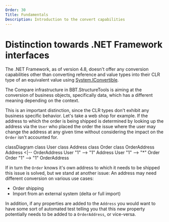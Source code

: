```yaml
---
Order: 30
Title: Fundamentals
Description: Introduction to the convert capabilities
---
```


# Distinction towards .NET Framework interfaces

The .NET Framework, as of version 4.8, doesn't offer any conversion capabilities other than
converting reference and value types into their CLR type of an equivalent value using [System.IConvertible].

The Compare infrastructure in BBT.StructureTools is aiming at the conversion of business objects, specifically
data, which has a different meaning depending on the context.

This is an important distinction, since the CLR types don't exhibit any business specific behavior.
Let's take a web shop for example.
If the address to which the order is being shipped is determined by looking
up the address via the `User` who placed the order the issue where
the user may change the address at any given time without considering the impact on the `Order` isn't accounted for.

<!-- markdownlint-disable MD033 -->

<div class="mermaid">
classDiagram
    class User
    class Address
    class Order
    class OrderAddress
    Address <|-- OrderAddress
    User "1" --> "1" Address
    User "1" --> "*" Order
    Order "1" --> "1" OrderAddress
</div>

<!-- markdownlint-enable MD033 -->

If in turn the `Order` knows it's own address to which it needs to be shipped this issue is solved, but
we stand at another issue: An address may need different conversion on various use cases:

* Order shipping
* Import from an external system (delta or full import)

In addition, if any properties are added to the `Address` you would want to have some sort of automated
test telling you that this new property potentially needs to be added to a `OrderAddress`, or vice-versa.

[System.IConvertible]: https://docs.microsoft.com/en-us/dotnet/api/system.iconvertible
